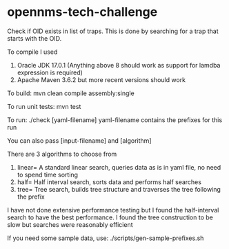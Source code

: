 # opennms-tech-challenge

Check if OID exists in list of traps.
This is done by searching for a trap that starts with the OID.

To compile I used 
 1. Oracle JDK 17.0.1 (Anything above 8 should work as support for lamdba expression is required)
 2. Apache Maven 3.6.2 but more recent versions should work
 
To build:
  mvn clean compile assembly:single
  
To run unit tests: 
  mvn test

To run: 
 ./check [yaml-filename]
yaml-filename contains the prefixes for this run

You can also pass [input-filename] and [algorithm]

There are 3 algorithms to choose from
1. linear= A standard linear search, queries data as is in yaml file, no need to spend time sorting
2. half= Half interval search, sorts data and performs half searches
3. tree= Tree search, builds tree structure and traverses the tree following the prefix

I have not done extensive performance testing but I found the half-interval search to have the best performance.
I found the tree construction to be slow but searches were reasonably efficient

If you need some sample data, use: ./scripts/gen-sample-prefixes.sh

